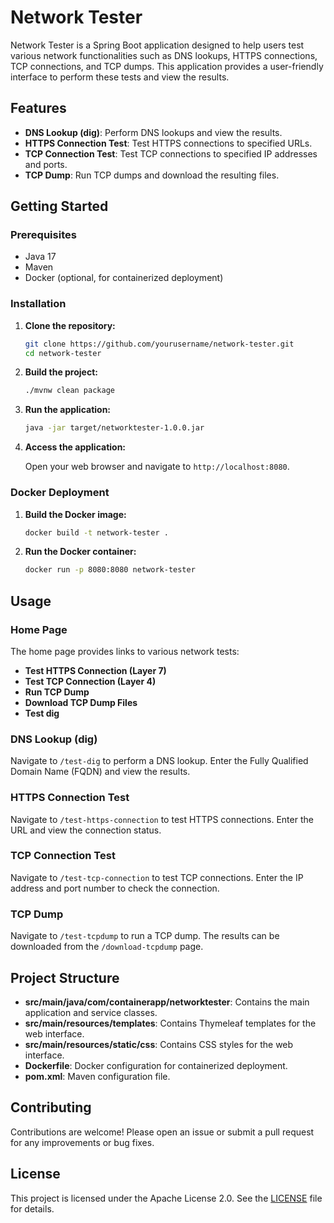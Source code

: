 # Network Tester

Network Tester is a Spring Boot application designed to help users test various network functionalities such as DNS lookups, HTTPS connections, TCP connections, and TCP dumps. This application provides a user-friendly interface to perform these tests and view the results.

## Features

- **DNS Lookup (dig)**: Perform DNS lookups and view the results.
- **HTTPS Connection Test**: Test HTTPS connections to specified URLs.
- **TCP Connection Test**: Test TCP connections to specified IP addresses and ports.
- **TCP Dump**: Run TCP dumps and download the resulting files.

## Getting Started

### Prerequisites

- Java 17
- Maven
- Docker (optional, for containerized deployment)

### Installation

1. **Clone the repository:**

    ```sh
    git clone https://github.com/yourusername/network-tester.git
    cd network-tester
    ```

2. **Build the project:**

    ```sh
    ./mvnw clean package
    ```

3. **Run the application:**

    ```sh
    java -jar target/networktester-1.0.0.jar
    ```

4. **Access the application:**

    Open your web browser and navigate to `http://localhost:8080`.

### Docker Deployment

1. **Build the Docker image:**

    ```sh
    docker build -t network-tester .
    ```

2. **Run the Docker container:**

    ```sh
    docker run -p 8080:8080 network-tester
    ```

## Usage

### Home Page

The home page provides links to various network tests:

- **Test HTTPS Connection (Layer 7)**
- **Test TCP Connection (Layer 4)**
- **Run TCP Dump**
- **Download TCP Dump Files**
- **Test dig**

### DNS Lookup (dig)

Navigate to `/test-dig` to perform a DNS lookup. Enter the Fully Qualified Domain Name (FQDN) and view the results.

### HTTPS Connection Test

Navigate to `/test-https-connection` to test HTTPS connections. Enter the URL and view the connection status.

### TCP Connection Test

Navigate to `/test-tcp-connection` to test TCP connections. Enter the IP address and port number to check the connection.

### TCP Dump

Navigate to `/test-tcpdump` to run a TCP dump. The results can be downloaded from the `/download-tcpdump` page.

## Project Structure

- **src/main/java/com/containerapp/networktester**: Contains the main application and service classes.
- **src/main/resources/templates**: Contains Thymeleaf templates for the web interface.
- **src/main/resources/static/css**: Contains CSS styles for the web interface.
- **Dockerfile**: Docker configuration for containerized deployment.
- **pom.xml**: Maven configuration file.

## Contributing

Contributions are welcome! Please open an issue or submit a pull request for any improvements or bug fixes.

## License

This project is licensed under the Apache License 2.0. See the [LICENSE](LICENSE) file for details.
